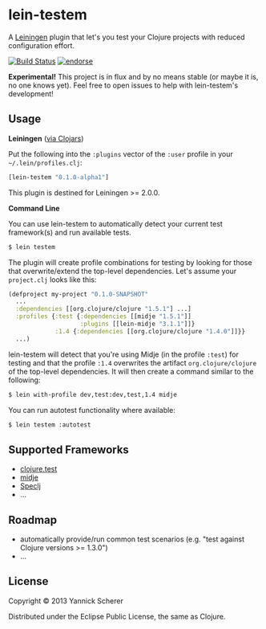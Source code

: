 # lein-testem

A [Leiningen](https://github.com/technomancy/leiningen) plugin that let's you test your Clojure projects
with reduced configuration effort.

[![Build Status](https://travis-ci.org/xsc/lein-testem.png)](https://travis-ci.org/xsc/lein-ancient)
[![endorse](https://api.coderwall.com/xsc/endorsecount.png)](https://coderwall.com/xsc)

__Experimental!__ This project is in flux and by no means stable (or maybe it is, no one knows yet).
Feel free to open issues to help with lein-testem's development!

## Usage

__Leiningen__ ([via Clojars](https://clojars.org/lein-testem))

Put the following into the `:plugins` vector of the `:user` profile in your `~/.lein/profiles.clj`:

```clojure
[lein-testem "0.1.0-alpha1"]
```

This plugin is destined for Leiningen >= 2.0.0.

__Command Line__

You can use lein-testem to automatically detect your current test framework(s) and run available tests.

```bash
$ lein testem 
```

The plugin will create profile combinations for testing by looking for those that overwrite/extend the 
top-level dependencies. Let's assume your `project.clj` looks like this:

```clojure
(defproject my-project "0.1.0-SNAPSHOT"
  ...
  :dependencies [[org.clojure/clojure "1.5.1"] ...]
  :profiles {:test {:dependencies [[midje "1.5.1"]]
                    :plugins [[lein-midje "3.1.1"]]}
             :1.4 {:dependencies [[org.clojure/clojure "1.4.0"]]}}
  ...)
```

lein-testem will detect that you're using Midje (in the profile `:test`) for testing and that the 
profile `:1.4` overwrites the artifact `org.clojure/clojure` of the top-level dependencies. It will
then create a command similar to the following:

```bash
$ lein with-profile dev,test:dev,test,1.4 midje
```

You can run autotest functionality where available:

```bash
$ lein testem :autotest
```

## Supported Frameworks

- [clojure.test](http://richhickey.github.io/clojure/clojure.test-api.html)
- [midje](https://github.com/marick/midje)
- [Speclj](http://speclj.com)
- ...

## Roadmap

- automatically provide/run common test scenarios (e.g. "test against Clojure versions >= 1.3.0")
- ...

## License

Copyright &copy; 2013 Yannick Scherer

Distributed under the Eclipse Public License, the same as Clojure.
